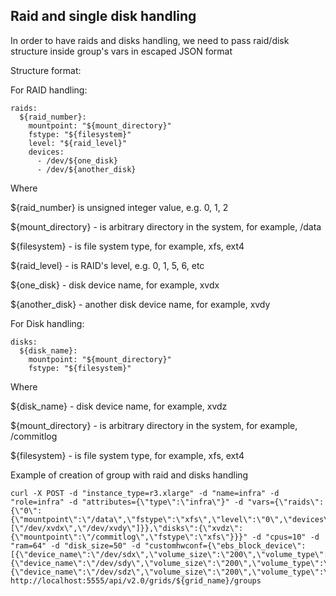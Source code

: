 Raid and single disk handling
-----------------------------

In order to have raids and disks handling, we need to pass raid/disk structure inside group's vars in escaped JSON format

Structure format:

For RAID handling:
```
raids:
  ${raid_number}:
    mountpoint: "${mount_directory}"
    fstype: "${filesystem}"
    level: "${raid_level}"
    devices:
      - /dev/${one_disk}
      - /dev/${another_disk}
```
Where

${raid_number} is unsigned integer value, e.g. 0, 1, 2

${mount_directory} - is arbitrary directory in the system, for example, /data

${filesystem} - is file system type, for example, xfs, ext4

${raid_level} - is RAID's level, e.g. 0, 1, 5, 6, etc

${one_disk} - disk device name, for example, xvdx

${another_disk} - another disk device name, for example, xvdy


For Disk handling:

```
disks:
  ${disk_name}:
    mountpoint: "${mount_directory}"
    fstype: "${filesystem}"
```

Where

${disk_name} - disk device name, for example, xvdz

${mount_directory} - is arbitrary directory in the system, for example, /commitlog

${filesystem} - is file system type, for example, xfs, ext4

Example of creation of group with raid and disks handling

```
curl -X POST -d "instance_type=r3.xlarge" -d "name=infra" -d "role=infra" -d "attributes={\"type\":\"infra\"}" -d "vars={\"raids\":{\"0\":{\"mountpoint\":\"/data\",\"fstype\":\"xfs\",\"level\":\"0\",\"devices\":[\"/dev/xvdx\",\"/dev/xvdy\"]}},\"disks\":{\"xvdz\":{\"mountpoint\":\"/commitlog\",\"fstype\":\"xfs\"}}}" -d "cpus=10" -d "ram=64" -d "disk_size=50" -d "customhwconf={\"ebs_block_device\":[{\"device_name\":\"/dev/sdx\",\"volume_size\":\"200\",\"volume_type\":\"gp2\"},{\"device_name\":\"/dev/sdy\",\"volume_size\":\"200\",\"volume_type\":\"gp2\"},{\"device_name\":\"/dev/sdz\",\"volume_size\":\"200\",\"volume_type\":\"gp2\"}]}" http://localhost:5555/api/v2.0/grids/${grid_name}/groups
```
